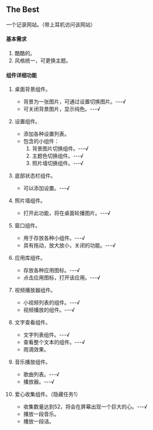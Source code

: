 ## The Best

一个记录网站。（带上耳机访问该网站）

#### 基本需求

1. 酷酷的。
3. 风格统一，可更换主题。

#### 组件详细功能

1. 桌面背景组件。
   * 背景为一张图片，可通过设置切换图片。---√
   * 可关闭背景图片，显示纯色。---√
   
1. 设置组件。
   * 添加各种设置列表。
   * 包含的小组件：
        1. 背景图片切换组件。---√
        1. 主题色切换组件。---√
        1. 照片墙切换组件。---√

1. 底部状态栏组件。
   * 可以添加设置。---√

1. 照片墙组件。
   * 打开此功能，将在桌面轮播图片。---√

2. 窗口组件。
   * 用于存放各种小组件。---√
   * 具有拖动，放大放小，关闭的功能。---√

3. 应用库组件。
   * 存放各种应用图标。---√
   * 点击应用图标，打开该应用。---√

4. 视频播放器组件。
   * 小视频列表的组件。---√
   * 视频播放的组件。---√

5. 文字查看组件。
   * 文字列表组件。---√
   * 查看整个文本的组件。---√
   * 雨滴效果。

6. 音乐播放组件。
   * 歌曲列表。---√
   * 播放器。---√

1. 爱心收集组件。（隐藏任务1）
   * 收集数量达到52，将会在屏幕出现一个巨大的心。---√
   * 播放一段音乐。
   * 播放一段话。


